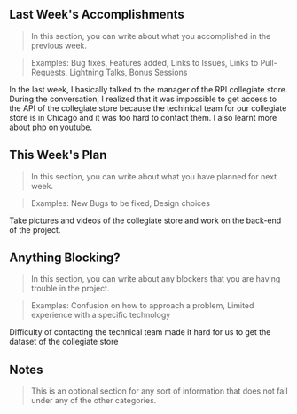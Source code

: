 ## Last Week's Accomplishments

> In this section, you can write about what you accomplished in the previous week.

> Examples:
> Bug fixes, Features added, Links to Issues, Links to Pull-Requests, Lightning Talks, Bonus Sessions

In the last week, I basically talked to the manager of the RPI collegiate store. During the conversation, I realized that it was impossible
to get access to the API of the collegiate store because the techinical team for our collegiate store is in Chicago and it was too hard to 
contact them. I also learnt more about php on youtube.


## This Week's Plan

> In this section, you can write about what you have planned for next week.

> Examples: New Bugs to be fixed, Design choices

Take pictures and videos of the collegiate store and work on the back-end of the project.

## Anything Blocking?

> In this section, you can write about any blockers that you are having trouble in the project.

> Examples: Confusion on how to approach a problem, Limited experience with a specific technology

Difficulty of contacting the technical team made it hard for us to get the dataset of the collegiate store

## Notes

> This is an optional section for any sort of information that does not fall under any of the other categories.
